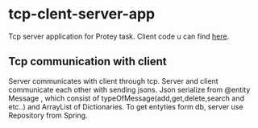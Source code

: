 # tcp-clent-server-app
Tcp server application for Protey task. Client code u can find [here](https://github.com/nice2h8u/tcp-client). 

## Tcp communication with client
Server communicates with client through tcp. Server and client communicate each other with sending jsons. Json serialize from @entity Message , which consist of typeOfMessage(add,get,delete,search and etc..) and ArrayList of Dictionaries. To get entyties form db, server use Repository from Spring.   

